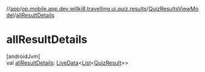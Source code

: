 //[app](../../../index.md)/[op.mobile.app.dev.willkj8.travelling.ui.quiz.results](../index.md)/[QuizResultsViewModel](index.md)/[allResultDetails](all-result-details.md)

# allResultDetails

[androidJvm]\
val [allResultDetails](all-result-details.md): [LiveData](https://developer.android.com/reference/kotlin/androidx/lifecycle/LiveData.html)&lt;[List](https://kotlinlang.org/api/latest/jvm/stdlib/kotlin.collections/-list/index.html)&lt;[QuizResult](../../op.mobile.app.dev.willkj8.travelling.model/-quiz-result/index.md)&gt;&gt;
